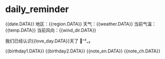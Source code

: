 # daily_reminder

{{date.DATA}} 
地区：{{region.DATA}} 
天气：{{weather.DATA}} 
当前气温：{{temp.DATA}} 
当前风向：{{wind_dir.DATA}} 

我们已经认识{{love_day.DATA}}天了 🦕⁼³₌₃

{{birthday1.DATA}} 
{{birthday2.DATA}} 
{{note_en.DATA}} 
{{note_ch.DATA}}